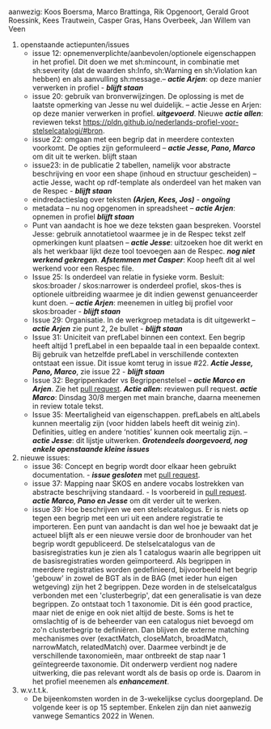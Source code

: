 aanwezig: Koos Boersma, Marco Brattinga, Rik Opgenoort, Gerald Groot Roessink, Kees Trautwein, Casper Gras, Hans Overbeek, Jan Willem van Veen 
1) openstaande actiepunten/issues 
   * issue 12: opnemenverplichte/aanbevolen/optionele eigenschappen in het profiel. Dit doen we met sh:mincount, in combinatie met sh:severity (dat de waarden sh:Info, sh:Warning en sh:Violation kan hebben) en als aanvulling sh:message.– ***actie Arjen***: op deze manier verwerken in profiel - ***blijft staan***
   * issue 20: gebruik van bronverwijzingen. De oplossing is met de laatste opmerking van Jesse nu wel duidelijk. – actie Jesse en Arjen: op deze manier verwerken in profiel. ***uitgevoerd***. Nieuwe ***actie allen***: reviewen tekst https://pldn.github.io/nederlands-profiel-voor-stelselcatalogi/#bron. 
   * issue 22: omgaan met een begrip dat in meerdere contexten voorkomt. De opties zijn geformuleerd – ***actie Jesse, Pano, Marco*** om dit uit te werken. blijft staan
   * issue23: in de publicatie 2 tabellen, namelijk voor abstracte beschrijving en voor een shape (inhoud en structuur gescheiden) – actie Jesse, wacht op rdf-template als onderdeel van het maken van de Respec - ***blijft staan***
   * eindredactieslag over teksten ***(Arjen, Kees, Jos)*** - ***ongoïng***
   * metadata – nu nog opgenomen in spreadsheet – ***actie Arjen***: opnemen in profiel ***blijft staan***
   * Punt van aandacht is hoe we deze teksten gaan bespreken. Voorstel Jesse: gebruik annotatietool waarmee je in de Respec tekst zelf opmerkingen kunt plaatsen – ***actie Jesse***: uitzoeken hoe dit werkt en als het werkbaar lijkt deze tool toevoegen aan de Respec. ***nog niet werkend gekregen***. ***Afstemmen met Casper***: Koop heeft dit al wel werkend voor een Respec file.
   * Issue 25: Is onderdeel van relatie in fysieke vorm. Besluit: skos:broader / skos:narrower is onderdeel profiel, skos-thes is optionele uitbreiding waarmee je dit indien gewenst genuanceerder kunt doen. – ***actie Arjen***: meenemen in uitleg bij profiel voor skos:broader - ***blijft staan***
   * Issue 29: Organisatie. In de werkgroep metadata is dit uitgewerkt – ***actie Arjen*** zie punt 2, 2e bullet - ***blijft staan***
   * Issue 31: Uniciteit van prefLabel binnen een context. Een begrip heeft altijd 1 prefLabel in een bepaalde taal in een bepaalde context. Bij gebruik van hetzelfde prefLabel in verschillende contexten ontstaat een issue. Dit issue komt terug in issue #22. ***Actie Jesse, Pano, Marco***, zie issue 22 - ***blijft staan***
   * Issue 32: Begrippenkader vs Begrippenstelsel – ***actie Marco en Arjen***. Zie het [pull request](https://github.com/pldn/nederlands-profiel-voor-stelselcatalogi/pull/40). ***Actie allen***: reviewen pull request. ***actie Marco***: Dinsdag 30/8 mergen met main branche, daarna meenemen in review totale tekst.
   * Issue 35: Meertaligheid van eigenschappen. prefLabels en altLabels kunnen meertalig zijn (voor hidden labels heeft dit weinig zin). Definities, uitleg en andere ‘notities’ kunnen ook meertalig zijn. – ***actie Jesse***: dit lijstje uitwerken. ***Grotendeels doorgevoerd, nog enkele openstaande kleine issues***
2) nieuwe issues:
   * issue 36: Concept en begrip wordt door elkaar heen gebruikt documentation. - ***issue gesloten*** met [pull request](https://github.com/pldn/nederlands-profiel-voor-stelselcatalogi/pull/40).
   * issue 37: Mapping naar SKOS en andere vocabs lostrekken van abstracte beschrijving standaard. - Is voorbereid in [pull request](https://github.com/pldn/nederlands-profiel-voor-stelselcatalogi/pull/40). ***actie Marco, Pano en Jesse*** om dit verder uit te werken.
   * issue 39: Hoe beschrijven we een stelselcatalogus. Er is niets op tegen een begrip met een uri uit een andere registratie te importeren. Een punt van aandacht is dan wel hoe je bewaakt dat je actueel blijft als er een nieuwe versie door de bronhouder van het begrip wordt gepubliceerd. De stelselcatalogus van de basisregistraties kun je zien als 1 catalogus waarin alle begrippen uit de basisregistraties worden geïmporteerd. Als begrippen in meerdere registraties worden gedefinieerd, bijvoorbeeld het begrip 'gebouw' in zowel de BGT als in de BAG (met ieder hun eigen wetgeving) zijn het 2 begrippen. Deze worden in de stelselcatalgus verbonden met een 'clusterbegrip', dat een generalisatie is van deze begrippen. Zo ontstaat toch 1 taxonomie. Dit is één good practice, maar niet de enige en ook niet altijd de beste. Soms is het te omslachtig of is de beheerder van een catalogus niet bevoegd om zo'n clusterbegrip te definiëren. Dan blijven de externe matching mechanismes over (exactMatch, closeMatch, broadMatch, narrowMatch, relatedMatch) over. Daarmee verbindt je de verschillende taxonomieën, maar ontbreekt de stap naar 1 geïntegreerde taxonomie. Dit onderwerp verdient nog nadere uitwerking, die pas relevant wordt als de basis op orde is. Daarom in het profiel meenemen als ***enhancement***.
3) w.v.t.t.k.
   * De bijeenkomsten worden in de 3-wekelijkse cyclus doorgepland. De volgende keer is op 15 september. Enkelen zijn dan niet aanwezig vanwege Semantics 2022 in Wenen.
